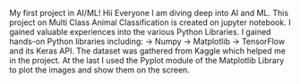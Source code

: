 My first project in AI/ML! Hii Everyone I am diving deep into AI and ML. This project on Multi Class Animal Classification is created on jupyter notebook. I gained valuable experiences into the various Python Libraries. I gained hands-on Python libraries including: -> Numpy -> Matplotlib -> TensorFlow and its Keras API. The dataset was gathered from Kaggle which helped me in the project. At the last I used the Pyplot module of the Matplotlib Library to plot the images and show them on the screen.

